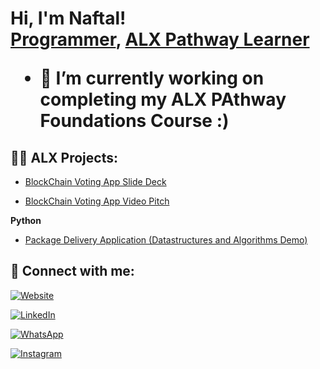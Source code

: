 <h1>Hi, I'm Naftal! <br/><a href="https://github.com/mansadotcom">Programmer</a>, <a href="https://www.alxafrica.com/join-pathway/">ALX Pathway Learner</a>

- 🔭 I’m currently working on completing my ALX PAthway Foundations Course :)

<h2>👨‍💻 ALX Projects:</h2>

  - [BlockChain Voting App Slide Deck](https://docs.google.com/presentation/d/16yZu9Flu_p4cZbQl3B7szDsEwyNlW-94/edit?usp=drive_web&ouid=112690064311299080821&rtpof=true)

  - [BlockChain Voting App Video Pitch](https://drive.google.com/file/d/16_JLOPvMhEnIMVppN21-uSPfgpOftl-q/view)

<b>Python</b>
  - [Package Delivery Application (Datastructures and Algorithms Demo)](https://github.com/joshmadakor1/Package-Delivery-Pathfinding-Algorithm)

## 🤳 Connect with me:

[![Website](https://img.shields.io/badge/Website-Naftal%20Musa-000000?style=for-the-badge&logo=firefox&logoColor=white)](https://naftalmusaa.wixsite.com/my-site)

[![LinkedIn](https://img.shields.io/badge/LinkedIn-Naftal%20Musa-0A66C2?style=for-the-badge&logo=linkedin&logoColor=white)](https://linkedin.com/in/naftal-musa)

[![WhatsApp](https://img.shields.io/badge/WhatsApp-Chat-25D366?style=for-the-badge&logo=whatsapp&logoColor=white)](https://wa.me/254790323851)

[![Instagram](https://img.shields.io/badge/Instagram-musaa.a__-E4405F?style=for-the-badge&logo=instagram&logoColor=white)](https://www.instagram.com/musaa.a__/)


<!--
**mansadotcom/mansadotcom** is a ✨ _special_ ✨ repository because its `README.md` (this file) appears on your GitHub profile.

Here are some ideas to get you started:

- 🔭 I’m currently working on ...
- 🌱 I’m currently learning ...
- 👯 I’m looking to collaborate on ...
- 🤔 I’m looking for help with ...
- 💬 Ask me about ...
- 📫 How to reach me: ...
- 😄 Pronouns: ...
- ⚡ Fun fact: ...
-->
